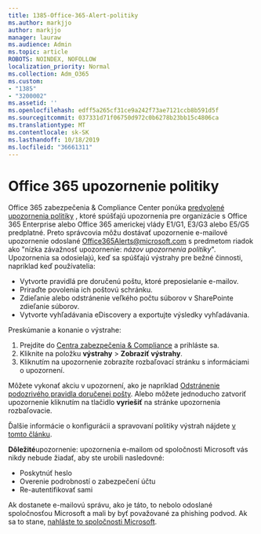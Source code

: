 ```yaml
---
title: 1385-Office-365-Alert-politiky
ms.author: markjjo
author: markjjo
manager: lauraw
ms.audience: Admin
ms.topic: article
ROBOTS: NOINDEX, NOFOLLOW
localization_priority: Normal
ms.collection: Adm_O365
ms.custom:
- "1385"
- "3200002"
ms.assetid: ''
ms.openlocfilehash: edff5a265cf31ce9a242f73ae7121ccb8b591d5f
ms.sourcegitcommit: 037331d71f06750d972c0b6278b23bb15c4806ca
ms.translationtype: MT
ms.contentlocale: sk-SK
ms.lasthandoff: 10/18/2019
ms.locfileid: "36661311"
---
```

# <a name="office-365-alert-policies"></a>Office 365 upozornenie politiky

Office 365 zabezpečenia & Compliance Center ponúka [predvolené upozornenia politiky](https://docs.microsoft.com/office365/securitycompliance/alert-policies#default-alert-policies) , ktoré spúšťajú upozornenia pre organizácie s Office 365 Enterprise alebo Office 365 americkej vlády E1/G1, E3/G3 alebo E5/G5 predplatné. Preto správcovia môžu dostávať upozornenie e-mailové upozornenie odoslané Office365Alerts@microsoft.com s predmetom riadok ako "nízka závažnosť upozornenie: *názov upozornenia politiky*". Upozornenia sa odosielajú, keď sa spúšťajú výstrahy pre bežné činnosti, napríklad keď používatelia:

- Vytvorte pravidlá pre doručenú poštu, ktoré preposielanie e-mailov.
- Priraďte povolenia ich poštovú schránku.
- Zdieľanie alebo odstránenie veľkého počtu súborov v SharePointe zdieľanie súborov.
- Vytvorte vyhľadávania eDiscovery a exportujte výsledky vyhľadávania.

Preskúmanie a konanie o výstrahe:

1. Prejdite do [Centra zabezpečenia & Compliance](https://protection.office.com) a prihláste sa.
2. Kliknite na položku **výstrahy** > **Zobraziť výstrahy**.
3. Kliknutím na upozornenie zobrazíte rozbaľovací stránku s informáciami o upozornení.

Môžete vykonať akciu v upozornení, ako je napríklad [Odstránenie podozrivého pravidla doručenej pošty](https://docs.microsoft.com/office365/securitycompliance/responding-to-a-compromised-email-account). Alebo môžete jednoducho zatvoriť upozornenie kliknutím na tlačidlo **vyriešiť** na stránke upozornenia rozbaľovacie.

Ďalšie informácie o konfigurácii a spravovaní politiky výstrah nájdete [v tomto článku](https://docs.microsoft.com/office365/securitycompliance/alert-policies).

**Dôležité**upozornenie: upozornenia e-mailom od spoločnosti Microsoft vás nikdy nebude žiadať, aby ste urobili nasledovné:

- Poskytnúť heslo
- Overenie podrobností o zabezpečení účtu
- Re-autentifikovať sami

Ak dostanete e-mailovú správu, ako je táto, to nebolo odoslané spoločnosťou Microsoft a mali by byť považované za phishing podvod. Ak sa to stane, [nahláste to spoločnosti Microsoft](https://docs.microsoft.com/office365/SecurityCompliance/report-junk-email-and-phishing-scams-in-outlook-on-the-web-eop).